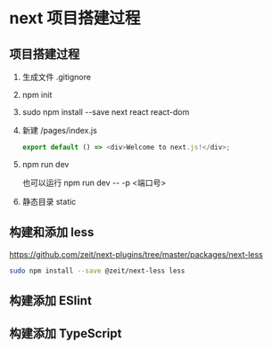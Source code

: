 # next 项目搭建过程

## 项目搭建过程

1. 生成文件 .gitignore
2. npm init
3. sudo npm install --save next react react-dom
4. 新建 /pages/index.js

   ```js
   export default () => <div>Welcome to next.js!</div>;
   ```

5. npm run dev

   也可以运行 npm run dev -- -p <端口号>

6. 静态目录 static

## 构建和添加 less

<https://github.com/zeit/next-plugins/tree/master/packages/next-less>

```bash
sudo npm install --save @zeit/next-less less

```

## 构建添加 ESlint

## 构建添加 TypeScript
